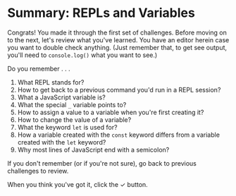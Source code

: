 # Summary: REPLs and Variables

Congrats! You made it through the first set of challenges. Before moving on to
the next, let's review what you've learned. You have an editor herein case you
want to double check anything. (Just remember that, to get see output, you'll
need to `console.log()` what you want to see.)

Do you remember . . .

1. What REPL stands for?
2. How to get back to a previous command you'd run in a REPL session?
3. What a JavaScript variable is?
4. What the special `_` variable points to?
5. How to assign a value to a variable when you're first creating it?
6. How to change the value of a variable?
7. What the keyword `let` is used for?
8. How a variable created with the `const` keyword differs from a variable
   created with the `let` keyword?
9. Why most lines of JavaScript end with a semicolon?

If you don't remember (or if you're not sure), go back to previous challenges
to review.

When you think you've got it, click the ✓ button.
